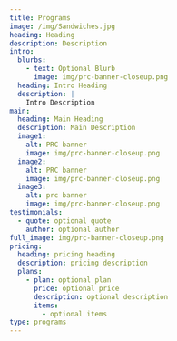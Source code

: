 ```yaml
---
title: Programs
image: /img/Sandwiches.jpg
heading: Heading
description: Description
intro:
  blurbs:
    - text: Optional Blurb
      image: img/prc-banner-closeup.png
  heading: Intro Heading
  description: |
    Intro Description
main:
  heading: Main Heading
  description: Main Description
  image1:
    alt: PRC banner
    image: img/prc-banner-closeup.png
  image2:
    alt: PRC banner
    image: img/prc-banner-closeup.png
  image3:
    alt: prc banner
    image: img/prc-banner-closeup.png
testimonials:
  - quote: optional quote
    author: optional author
full_image: img/prc-banner-closeup.png
pricing:
  heading: pricing heading
  description: pricing description
  plans:
    - plan: optional plan
      price: optional price
      description: optional description
      items:
        - optional items
type: programs
---
```

